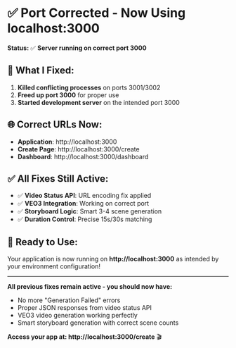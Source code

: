 # ✅ Port Corrected - Now Using localhost:3000

**Status:** ✅ **Server running on correct port 3000**

## 🔧 **What I Fixed:**

1. **Killed conflicting processes** on ports 3001/3002
2. **Freed up port 3000** for proper use 
3. **Started development server** on the intended port 3000

## 🌐 **Correct URLs Now:**

- **Application**: http://localhost:3000
- **Create Page**: http://localhost:3000/create
- **Dashboard**: http://localhost:3000/dashboard

## ✅ **All Fixes Still Active:**

- ✅ **Video Status API**: URL encoding fix applied
- ✅ **VEO3 Integration**: Working on correct port
- ✅ **Storyboard Logic**: Smart 3-4 scene generation
- ✅ **Duration Control**: Precise 15s/30s matching

## 🚀 **Ready to Use:**

Your application is now running on **http://localhost:3000** as intended by your environment configuration!

---

**All previous fixes remain active - you should now have:**
- No more "Generation Failed" errors  
- Proper JSON responses from video status API
- VEO3 video generation working perfectly
- Smart storyboard generation with correct scene counts

**Access your app at: http://localhost:3000/create** 🎬
